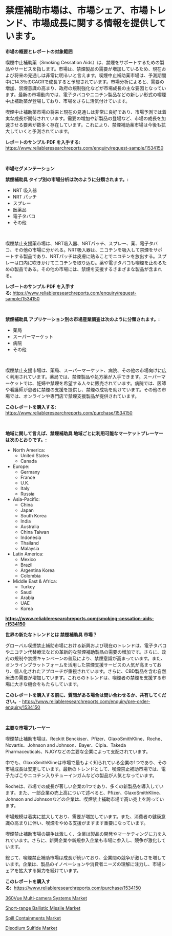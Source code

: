 <p><h1>禁煙補助市場は、市場シェア、市場トレンド、市場成長に関する情報を提供しています。</h1></p><p><strong>市場の概要とレポートの対象範囲</strong></p>
<p><p>喫煙中止補助薬（Smoking Cessation Aids）は、禁煙をサポートするための製品やサービスを指します。市場は、禁煙製品の需要が増加しているため、現在および将来の見通しは非常に明るいと言えます。喫煙中止補助薬市場は、予測期間中に14.3％のCAGRで成長すると予想されています。市場分析によると、需要の増加、禁煙意識の高まり、政府の規制強化などが市場成長の主な要因となっています。最新の市場動向では、電子タバコやニコチン製品などの新しい形式の喫煙中止補助薬が登場しており、市場をさらに活気付けています。</p><p>喫煙中止補助薬市場の将来と現在の見通しは非常に良好であり、市場予測では着実な成長が期待されています。需要の増加や新製品の登場など、市場の成長を加速させる要素が数多く存在しています。これにより、禁煙補助薬市場は今後も拡大していくと予測されています。</p></p>
<p><strong>レポートのサンプル PDF を入手する:</strong> <a href="https://www.reliableresearchreports.com/enquiry/request-sample/1534150">https://www.reliableresearchreports.com/enquiry/request-sample/1534150</a></p>
<p>&nbsp;</p>
<p><strong>市場セグメンテーション</strong></p>
<p><strong>禁煙補助具 タイプ別の市場分析は次のように分類されます。:</strong></p>
<p><ul><li>NRT 吸入器</li><li>NRT パッチ</li><li>スプレー</li><li>医薬品</li><li>電子タバコ</li><li>その他</li></ul></p>
<p>&nbsp;</p>
<p><p>喫煙禁止支援薬市場は、NRT吸入器、NRTパッチ、スプレー、薬、電子タバコ、その他の市場に分かれる。NRT吸入器は、ニコチンを吸入して禁煙をサポートする製品であり、NRTパッチは皮膚に貼ることでニコチンを放出する。スプレーは口内に吹きかけてニコチンを取り込む。薬や電子タバコも喫煙を止めるための製品である。その他の市場には、禁煙を支援するさまざまな製品が含まれる。</p></p>
<p><strong>レポートのサンプル PDF を入手する:</strong>&nbsp;<a href="https://www.reliableresearchreports.com/enquiry/request-sample/1534150">https://www.reliableresearchreports.com/enquiry/request-sample/1534150</a></p>
<p>&nbsp;</p>
<p><strong> 禁煙補助具 アプリケーション別の市場産業調査は次のように分類されます。:</strong></p>
<p><ul><li>薬局</li><li>スーパーマーケット</li><li>病院</li><li>その他</li></ul></p>
<p>&nbsp;</p>
<p><p>喫煙禁止支援市場は、薬局、スーパーマーケット、病院、その他の市場向けに広く利用されています。薬局では、禁煙製品や処方薬が入手できます。スーパーマーケットでは、妊婦や禁煙を希望する人々に販売されています。病院では、医師や看護師が患者に禁煙の支援を提供し、禁煙の成功を助けています。その他の市場では、オンラインや専門店で禁煙支援製品が提供されています。</p></p>
<p><strong>このレポートを購入する:</strong>&nbsp; <a href="https://www.reliableresearchreports.com/purchase/1534150">https://www.reliableresearchreports.com/purchase/1534150</a></p>
<p>&nbsp;</p>
<p><strong>地域に関して言えば、禁煙補助具 地域ごとに利用可能なマーケットプレーヤーは次のとおりです。:</strong></p>
<p><ul>
    <li>
        North America:
        <ul>
            <li>United States</li>
            <li>Canada</li>
        </ul>
    </li>
    <li>
        Europe:
        <ul>
            <li>Germany</li>
            <li>France</li>
            <li>U.K.</li>
            <li>Italy</li>
            <li>Russia</li>
        </ul>
    </li>
    <li>
        Asia-Pacific:
        <ul>
            <li>China</li>
            <li>Japan</li>
            <li>South Korea</li>
            <li>India</li>
            <li>Australia</li>
            <li>China Taiwan</li>
            <li>Indonesia</li>
            <li>Thailand</li>
            <li>Malaysia</li>
        </ul>
    </li>
    <li>
        Latin America:
        <ul>
            <li>Mexico</li>
            <li>Brazil</li>
            <li>Argentina Korea</li>
            <li>Colombia</li>
        </ul>
    </li>
    <li>
        Middle East & Africa:
        <ul>
            <li>Turkey</li>
            <li>Saudi</li>
            <li>Arabia</li>
            <li>UAE</li>
            <li>Korea</li>
        </ul>
    </li>
    </ul></p>
<p><strong><a href="https://www.reliableresearchreports.com/smoking-cessation-aids-r1534150">https://www.reliableresearchreports.com/smoking-cessation-aids-r1534150</a></strong>&nbsp;</p>
<p><strong>世界の新たなトレンドとは 禁煙補助具 市場？</strong></p>
<p><p>グローバル喫煙禁止補助市場における新興および現在のトレンドは、電子タバコやニコチン代替療法などの革新的な禁煙補助製品の需要の増加です。さらに、政府の規制や禁煙キャンペーンの普及により、禁煙意識が高まっています。また、オンラインプラットフォームを活用した禁煙支援サービスの人気が高まっており、個人化されたアプローチが重視されています。さらに、CBD製品を含む自然療法の需要が増加しています。これらのトレンドは、喫煙者の禁煙を支援する市場に大きな機会をもたらしています。</p></p>
<p><strong>このレポートを購入する前に、質問がある場合は問い合わせるか、共有してください。</strong>- <a href="https://www.reliableresearchreports.com/enquiry/pre-order-enquiry/1534150">https://www.reliableresearchreports.com/enquiry/pre-order-enquiry/1534150</a></p>
<p>&nbsp;</p>
<p><strong>主要な市場プレーヤー</strong></p>
<p><p>喫煙禁止補助市場は、Reckitt Benckiser、Pfizer、GlaxoSmithKline、Roche、Novartis、Johnson and Johnson、Bayer、Cipla、Takeda Pharmaceuticals、NJOYなどの主要な企業によって支配されています。</p><p>中でも、GlaxoSmithKlineは市場で最もよく知られている企業の1つであり、その市場成長は安定しています。最新のトレンドとして、喫煙禁止補助市場では、電子たばこやニコチン入りチューインガムなどの製品が人気となっています。</p><p>Rocheは、市場での成長が著しい企業の1つであり、多くの新製品を導入しています。また、一部企業の売上高について述べると、Pfizer、GlaxoSmithKline、Johnson and Johnsonなどの企業は、喫煙禁止補助市場で高い売上を誇っています。</p><p>市場規模は着実に拡大しており、需要が増加しています。また、消費者の健康意識の高まりに伴い、喫煙をやめる支援がますます重要になっています。</p><p>喫煙禁止補助市場の競争は激しく、企業は製品の開発やマーケティングに力を入れています。さらに、新興企業や新規参入企業も市場に参入し、競争が激化しています。</p><p>総じて、喫煙禁止補助市場は成長が続いており、企業間の競争が激しさを増しています。企業は、製品のイノベーションや消費者ニーズの理解に注力し、市場シェアを拡大する努力を続けています。</p></p>
<p><strong>このレポートを購入する:</strong>&nbsp;&nbsp;<a href="https://www.reliableresearchreports.com/purchase/1534150">https://www.reliableresearchreports.com/purchase/1534150</a></p>
<p><p><a href="https://issuu.com/reportprime-2/docs/360vue-multi-camera-systems-market-size-2030.pptx">360Vue Multi-camera Systems Market</a></p><p><a href="https://issuu.com/reportprime-2/docs/short-range-ballistic-missile-market-size-2030.ppt">Short-range Ballistic Missile Market</a></p><p><a href="https://view.publitas.com/reportprime-1/spill-containments-market-size-growth-and-forecast-from-2024-2031/">Spill Containments Market</a></p><p><a href="https://unruly-ladybug-44b.notion.site/Disodium-Sulfide-Market-Size-2024-2031-Global-Industrial-Analysis-Key-Geographical-Regions-Marke-7e7207cbbed7484c9d554469fb58dad9">Disodium Sulfide Market</a></p></p>